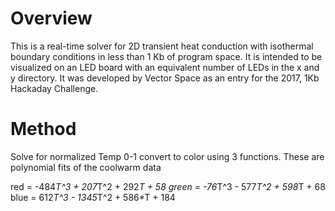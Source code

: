 # Overview
This is a real-time solver for 2D transient heat conduction with isothermal boundary conditions in less than 1 Kb of program space. It is intended to be visualized on an LED board with an equivalent number of LEDs in the x and y directory. It was developed by Vector Space as an entry for the 2017, 1Kb Hackaday Challenge.

# Method
Solve for normalized Temp 0-1
convert to color using 3 functions. These are polynomial fits of the coolwarm data

red = -484*T^3 + 207*T^2 + 292*T + 58
green = -76*T^3 - 577*T^2 + 598*T + 68
blue = 612*T^3 - 1345*T^2 + 586*T + 184

